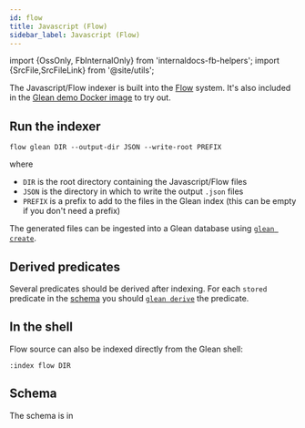 ```yaml
---
id: flow
title: Javascript (Flow)
sidebar_label: Javascript (Flow)
---
```


import {OssOnly, FbInternalOnly} from 'internaldocs-fb-helpers';
import {SrcFile,SrcFileLink} from '@site/utils';

The Javascript/Flow indexer is built into the
[Flow](https://github.com/facebook/flow/) system.  It's also included
in the [Glean demo Docker image](../trying.md) to try out.

## Run the indexer

```
flow glean DIR --output-dir JSON --write-root PREFIX
```

where

* `DIR` is the root directory containing the Javascript/Flow files
* `JSON` is the directory in which to write the output `.json` files
* `PREFIX` is a prefix to add to the files in the Glean index (this
  can be empty if you don't need a prefix)

The generated files can be ingested into a Glean database using [`glean create`](../cli.md#glean-create).

## Derived predicates

Several predicates should be derived after indexing. For each `stored` predicate in the [schema](#schema) you should [`glean derive`](../cli.md#glean-derive) the predicate.

## In the shell

Flow source can also be indexed directly from the Glean shell:

```
:index flow DIR
```

## Schema

The schema is in <SrcFile file="glean/schema/source/flow.angle" />
